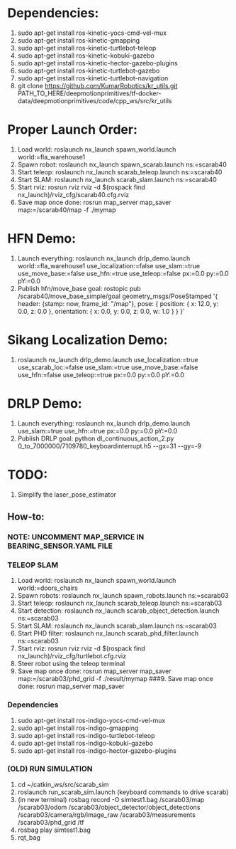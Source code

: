 # Dependencies:

1. sudo apt-get install ros-kinetic-yocs-cmd-vel-mux
2. sudo apt-get install ros-kinetic-gmapping
3. sudo apt-get install ros-kinetic-turtlebot-teleop
4. sudo apt-get install ros-kinetic-kobuki-gazebo
5. sudo apt-get install ros-kinetic-hector-gazebo-plugins
6. sudo apt-get install ros-kinetic-turtlebot-gazebo
7. sudo apt-get install ros-kinetic-turtlebot-navigation
8. git clone https://github.com/KumarRobotics/kr_utils.git PATH_TO_HERE/deepmotionprimitives/tf-docker-data/deepmotionprimitives/code/cpp_ws/src/kr_utils

# Proper Launch Order:

1. Load world: roslaunch nx_launch spawn_world.launch world:=fla_warehouse1
2. Spawn robot: roslaunch nx_launch spawn_scarab.launch ns:=scarab40
3. Start teleop: roslaunch nx_launch scarab_teleop.launch ns:=scarab40
4. Start SLAM:  roslaunch nx_launch scarab_slam.launch ns:=scarab40
5. Start rviz: rosrun rviz rviz -d $(rospack find nx_launch)/rviz_cfg/scarab40.cfg.rviz
6. Save map once done: rosrun map_server map_saver map:=/scarab40/map -f ./mymap

# HFN Demo:

1. Launch everything: roslaunch nx_launch drlp_demo.launch world:=fla_warehouse1 use_localization:=false use_slam:=true use_move_base:=false use_hfn:=true use_teleop:=false px:=0.0 py:=0.0 pY:=0.0
2. Publish hfn/move_base goal: rostopic pub /scarab40/move_base_simple/goal geometry_msgs/PoseStamped '{ header: {stamp: now, frame_id:  "/map"}, pose: { position: { x: 12.0, y: 0.0, z: 0.0 }, orientation: { x: 0.0, y: 0.0, z: 0.0, w: 1.0 } } }'

# Sikang Localization Demo:

1. roslaunch nx_launch drlp_demo.launch use_localization:=true use_scarab_loc:=false use_slam:=true use_move_base:=false use_hfn:=false use_teleop:=true px:=0.0 py:=0.0 pY:=0.0


# DRLP Demo:

1. Launch everything: roslaunch nx_launch drlp_demo.launch use_slam:=true use_hfn:=true px:=0.0 py:=0.0 pY:=0.0
2. Publish DRLP goal: python dl_continuous_action_2.py 0_to_7000000/7109780_keyboardinterrupt.h5 --gx=31 --gy=-9


# TODO:

1. Simplify the laser_pose_estimator




## How-to:

### NOTE: UNCOMMENT MAP_SERVICE IN BEARING_SENSOR.YAML FILE

### TELEOP SLAM
1. Load world: roslaunch nx_launch spawn_world.launch world:=doors_chairs
2. Spawn robots: roslaunch nx_launch spawn_robots.launch ns:=scarab03
3. Start teleop: roslaunch nx_launch scarab_teleop.launch ns:=scarab03
4. Start detection: roslaunch nx_launch scarab_object_detection.launch ns:=scarab03
5. Start SLAM:  roslaunch nx_launch scarab_slam.launch ns:=scarab03
6. Start PHD filter: roslaunch nx_launch scarab_phd_filter.launch ns:=scarab03
7. Start rviz: rosrun rviz rviz -d $(rospack find nx_launch)/rviz_cfg/turtlebot.cfg.rviz
8. Steer robot using the teleop terminal
9. Save map once done: rosrun map_server map_saver map:=/scarab03/phd_grid -f ./result/mymap
###9. Save map once done: rosrun map_server map_saver


### Dependencies
 1. sudo apt-get install ros-indigo-yocs-cmd-vel-mux
 2. sudo apt-get install ros-indigo-gmapping
 3. sudo apt-get install ros-indigo-turtlebot-teleop
 4. sudo apt-get install ros-indigo-kobuki-gazebo
 5. sudo apt-get install ros-indigo-hector-gazebo-plugins
 
 
### (OLD) RUN SIMULATION
1. cd ~/catkin_ws/src/scarab_sim
2. roslaunch run_scarab_sim.launch (keyboard commands to drive scarab)
3. (in new terminal) rosbag record -O simtest1.bag /scarab03/map /scarab03/odom /scarab03/object_detector/object_detections /scarab03/camera/rgb/image_raw /scarab03/measurements /scarab03/phd_grid /tf
4. rosbag play simtest1.bag
5. rqt_bag

